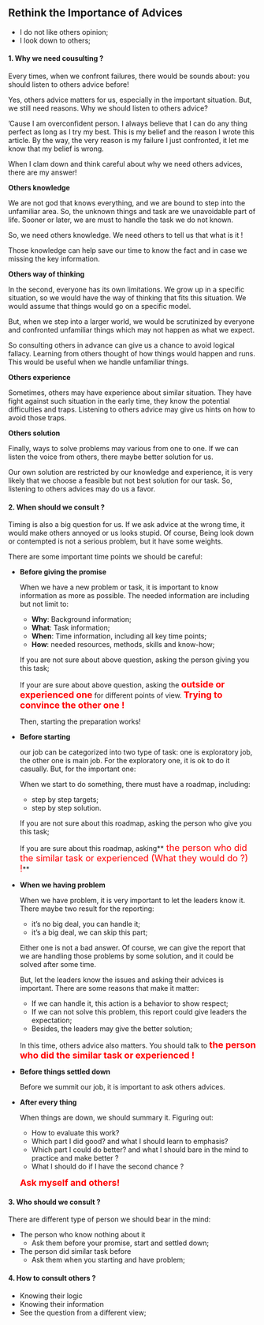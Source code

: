 ## Rethink the Importance of Advices

- I do not like others opinion;
- I look down to others;

#### 1. Why we need cousulting ?

Every times, when we confront failures, there would be sounds about: you should listen to others advice before!

Yes, others advice matters for us, especially in the important situation. But, we still need reasons. Why we should listen to others advice? 

 ’Cause I am overconfident person. I always believe that I can do any thing perfect as long as I try my best. This is my belief and the reason I wrote this article.  By the way, the very reason is my failure I just confronted, it let me know that my belief is wrong.

When I clam down and think careful about why we need others advices, there are my answer!

**Others knowledge** 

We are not god that knows everything, and we are bound to step into the unfamiliar area. So, the unknown things and task are we unavoidable part of life. Sooner or later, we are must to handle the task we do not known.

So, we need others knowledge. We need others to tell us that what is it !

Those knowledge can help save our time to know the fact and in case we missing the key information.

**Others way of thinking** 

In the second, everyone has its own limitations. We grow up in a specific situation, so we would have the way of thinking that fits this situation. We would assume that things would go on a specific model.

But, when we step into a larger world, we would be scrutinized by everyone and confronted unfamiliar things which may not happen as what we expect.

So consulting others in advance can give us a chance to avoid logical fallacy. Learning from others thought of how things would happen and runs. This would be useful when we handle unfamiliar things.

**Others experience** 

Sometimes, others may have experience about similar situation. They have fight against such situation in the early time, they know the potential difficulties and traps. Listening to others advice may give us hints on how to avoid those traps.

**Others solution** 

Finally, ways to solve problems may various from one to one. If we can listen the voice from others, there maybe better solution for us.

Our own solution are restricted by our knowledge and experience, it is very likely that we choose a feasible but not best solution for our task. So, listening to others advices may do us a favor.

#### 2. When should we consult ?

Timing is also a big question for us. If we ask advice at the wrong time, it would make others annoyed or us looks stupid. Of course, Being look down or contempted is not a serious problem, but it have some weights. 

There are some important time points we should be careful:

- **Before giving the promise**

  When we have a new problem or task, it is important to know information as more as possible. The needed information are including but not limit to:

  - **Why**: Background information;
  - **What**: Task information;
  - **When**: Time information, including all key time points;
  - **How**: needed resources, methods, skills and know-how;

  If you are not sure about above question, asking the person giving you this task;

  If your are sure about above question, asking the **<font size=4 color=Red>outside or experienced one</font>** for different points of view. **<font size=4 color=Red>Trying to convince the other one !</font>** 

  Then, starting the preparation works!

- **Before starting**  

  our job can be categorized into two type of task: one is exploratory job, the other one is main job. For the exploratory one, it is ok to do it casually. But, for the important one: 

  When we start to do something, there must have a roadmap, including:

  - step by step targets;
  - step by step solution.

  If you are not sure about this roadmap, asking the person who give you this task;

  If you are sure about this roadmap, asking**<font size=4 color=Red> the person who did the similar task or experienced (What they would do ?) !</font>** 

- **When we having problem**

  When we have problem, it is very important to let the leaders know it. There maybe two result for the reporting: 

  - it’s no big deal, you can handle it;
  - it’s a big deal, we can skip this part; 

  Either one is not a bad answer. Of course, we can give the report that we are handling those problems by some solution, and it could be solved after some time.

  But, let the leaders know the issues and asking their advices is important. There are some reasons that make it matter:

  - If we can handle it, this action is a behavior to show respect;
  - If we can not solve this problem, this report could give leaders the expectation;
  - Besides, the leaders may give the better solution;

  In this time, others advice also matters. You should talk to **<font size=4 color=Red> the person who did the similar task or experienced !</font>** 

- **Before things settled down** 

  Before we summit our job, it is important to ask others advices.

- **After every thing** 

  When things are down, we should summary it. Figuring out:

  - How to evaluate this work?
  - Which part I did good? and what I should learn to emphasis?
  - Which part I could do better? and what I should bare in the mind to practice and make better ?
  - What I should do if I have the second chance ?

  **<font size=4 color=Red> Ask myself and others!</font>** 

#### 3. Who should we consult ?

There are different type of person we should bear in the mind:

- The person who know nothing about it
  - Ask them before your promise, start and settled down;
- The person did similar task before
  - Ask them when you starting and have problem;

#### 4. How to consult others ?

- Knowing their logic
- Knowing their information
- See the question from a different view;